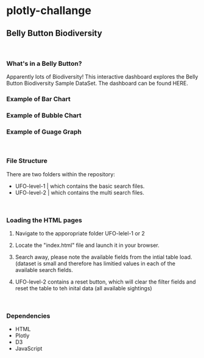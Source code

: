 # plotly-challange
<h2>Belly Button Biodiversity</h2>
<br>
<h3>What's in a Belly Button?</h3>
Apparently lots of Biodiversity! This interactive dashboard explores the Belly Button Biodiversity Sample DataSet. The dashboard can be found HERE. 
<br>
<h3>Example of Bar Chart</h3>
<!-- ![nasa](UFO-level-1/static/images/nasa.jpg) -->
<h3>Example of Bubble Chart</h3>
<!-- ![nasa](UFO-level-1/static/images/nasa.jpg) -->
<h3>Example of Guage Graph</h3>
<!-- ![nasa](UFO-level-1/static/images/nasa.jpg) -->
<br>
<h3>File Structure</h3>
<p>There are two folders within the repository:
<ul><li>UFO-level-1 | which contains the basic search files.</li>
<li>UFO-level-2 | which contains the multi search files.</li></ul>
</p>
<br>
<h3>Loading the HTML pages</h3>
<ol><li><p>Navigate to the apporopriate folder UFO-lelel-1 or 2</p></li>
<li><p>Locate the "index.html" file and launch it in your browser.
</p></li>
<li><p>Search away, please note the available fields from the intial table load. (dataset is small and therefore has limitied values in each of the available search fields.</p></li>

<li><p>UFO-level-2 contains a reset button, which will clear the filter fields and reset the table to teh inital data (all available sightings)</li></ol>
<br>

<h3>Dependencies</h3>
 <ul>
<li>HTML</li>
<li>Plotly</li>
<li>D3</li>
<li>JavaScript</li>
</ul>
